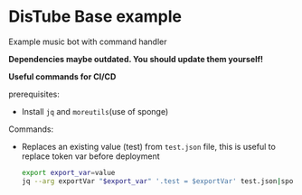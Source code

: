 # DisTube Base example

Example music bot with command handler

**Dependencies maybe outdated. You should update them yourself!**

**Useful commands for CI/CD**

prerequisites:

* Install `jq` and `moreutils`(use of sponge)

Commands:

* Replaces an existing value (test) from `test.json` file, this is useful to replace token var before deployment

  ```Bash
  export export_var=value
  jq --arg exportVar "$export_var" '.test = $exportVar' test.json|sponge test.json
  ```
